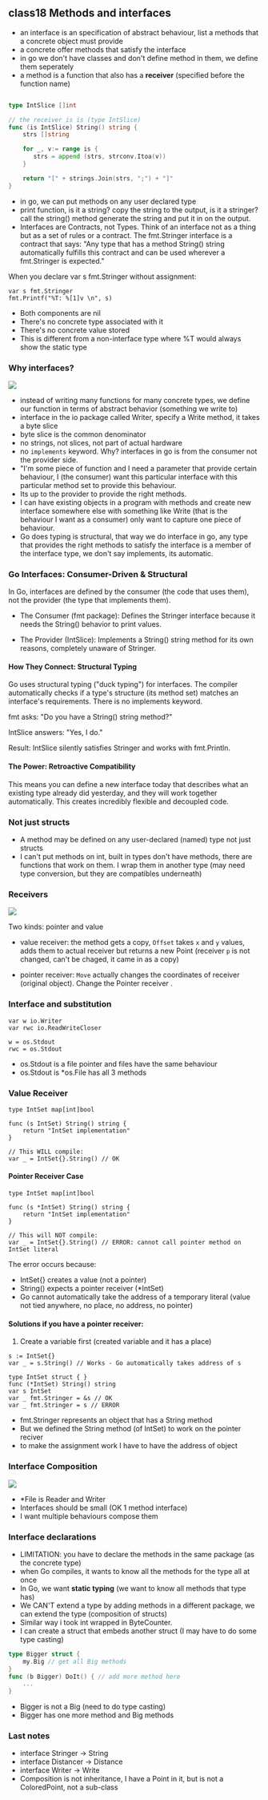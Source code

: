 ## class18 Methods and interfaces

- an interface is an specification of abstract behaviour, list a methods that a concrete object must provide
- a concrete offer methods that satisfy the interface
- in go we don't have classes and don't define method in them, we define them seperately
- a method is a function that also has a **receiver** (specified before the function name)

```go

type IntSlice []int

// the receiver is is (type IntSlice)
func (is IntSlice) String() string {
    strs []string

    for _, v:= range is {
       strs = append (strs, strconv.Itoa(v))
    }

    return "[" + strings.Join(strs, ";") + "]"
}

```

- in go, we can put methods on any user declared type 
- print function, is it a string? copy the string to the output, is it a stringer? call the string() method generate the string and put it in on the output.
- Interfaces are Contracts, not Types. Think of an interface not as a thing but as a set of rules or a contract. The fmt.Stringer interface is a contract that says: "Any type that has a method String() string automatically fulfills this contract and can be used wherever a fmt.Stringer is expected."

When you declare var s fmt.Stringer without assignment:
```
var s fmt.Stringer
fmt.Printf("%T: %[1]v \n", s)
```

- Both components are nil
- There's no concrete type associated with it
- There's no concrete value stored
- This is different from a non-interface type where %T would always show the static type

### Why interfaces?

![](./img/why-interfaces.png)

- instead of writing many functions for many concrete types, we define our function in terms of abstract behavior (something we write to)
- interface in the io package called Writer, specify a Write method, it takes a byte slice
- byte slice is the common denominator
- no strings, not slices, not part of actual hardware
- no `implements` keyword. Why? interfaces in go is from the consumer not the provider side.
- "I'm some piece of function and I need a parameter that provide certain behaviour, I (the consumer) want this particular interface with this particular method set to provide this behaviour.
-  Its up to the provider to provide the right methods.
-  I can have existing objects in a program with methods and create new interface somewhere else with something like Write (that is the behaviour I want as a consumer) only want to capture one piece of behaviour.
- Go does typing is structural, that way we do interface in go, any type that provides the right methods to satisfy the interface is a member of the interface type, we don't say implements, its automatic.

### Go Interfaces: Consumer-Driven & Structural
In Go, interfaces are defined by the consumer (the code that uses them), not the provider (the type that implements them).

- The Consumer (fmt package): Defines the Stringer interface because it needs the String() behavior to print values.

- The Provider (IntSlice): Implements a String() string method for its own reasons, completely unaware of Stringer.

#### How They Connect: Structural Typing
Go uses structural typing ("duck typing") for interfaces. The compiler automatically checks if a type's structure (its method set) matches an interface's requirements. There is no implements keyword.

fmt asks: "Do you have a String() string method?"

IntSlice answers: "Yes, I do."

Result: IntSlice silently satisfies Stringer and works with fmt.Println.

#### The Power: Retroactive Compatibility
This means you can define a new interface today that describes what an existing type already did yesterday, and they will work together automatically. This creates incredibly flexible and decoupled code.

### Not just structs
- A method may be defined on any user-declared (named) type not just structs
- I can't put methods on int, built in types don't have methods, there are functions that work on them. I wrap them in another type (may need type conversion, but they are compatibles underneath)

### Receivers

![](./img/receivers.png)

Two kinds: pointer and value

- value receiver: the method gets a copy, `Offset` takes `x` and `y` values, adds them to actual receiver but returns a new Point (receiver `p` is not changed, can't be chaged, it came in as a copy)

- pointer receiver: `Move` actually changes the coordinates of receiver (original object). Change the Pointer receiver . 

### Interface and substitution

```
var w io.Writer
var rwc io.ReadWriteCloser

w = os.Stdout 
rwc = os.Stdout  
```

- os.Stdout is a file pointer and files have the same behaviour
- os.Stdout is *os.File has all 3 methods

### Value Receiver

```
type IntSet map[int]bool

func (s IntSet) String() string {
    return "IntSet implementation"
}

// This WILL compile:
var _ = IntSet{}.String() // OK
```

#### Pointer Receiver Case
```
type IntSet map[int]bool

func (s *IntSet) String() string {
    return "IntSet implementation"
}

// This will NOT compile:
var _ = IntSet{}.String() // ERROR: cannot call pointer method on IntSet literal
```

The error occurs because:
- IntSet{} creates a value (not a pointer)
- String() expects a pointer receiver (*IntSet)
- Go cannot automatically take the address of a temporary literal (value not tied anywhere, no place, no address, no pointer)

#### Solutions if you have a pointer receiver:
1. Create a variable first (created variable and it has a place)
```
s := IntSet{}
var _ = s.String() // Works - Go automatically takes address of s
```

```
type IntSet struct { }
func (*IntSet) String() string
var s IntSet
var _ fmt.Stringer = &s // OK
var _ fmt.Stringer = s // ERROR
```
- fmt.Stringer represents an object that has a String method
- But we defined the String method (of IntSet) to work on the pointer reciver
- to make the assignment work I have to have the address of object 

### Interface Composition

![](./img/interface-composition.png)

- *File is Reader and Writer
- Interfaces should be small (OK 1 method interface)
- I want multiple behaviours compose them

### Interface declarations

- LIMITATION: you have to declare the methods in the same package (as the concrete type)
- when Go compiles, it wants to know all the methods for the type all at once
- In Go, we want **static typing** (we want to know all methods that type has)
- We CAN'T extend a type by adding methods in a different package, we can extend the type (composition of structs)
- Similar way i took int wrapped in ByteCounter. 
- I can create a struct that embeds another struct (I may have to do some type casting)

```go
type Bigger struct {
    my.Big // get all Big methods
}
func (b Bigger) DoIt() { // add more method here
    ...
}
```
- Bigger is not a Big (need to do type casting)
- Bigger has one more method and Big methods

### Last notes
- interface Stringer -> String
- interface Distancer -> Distance
- interface Writer -> Write
- Composition is not inheritance, I have a Point in it, but is not a ColoredPoint, not a sub-class 
